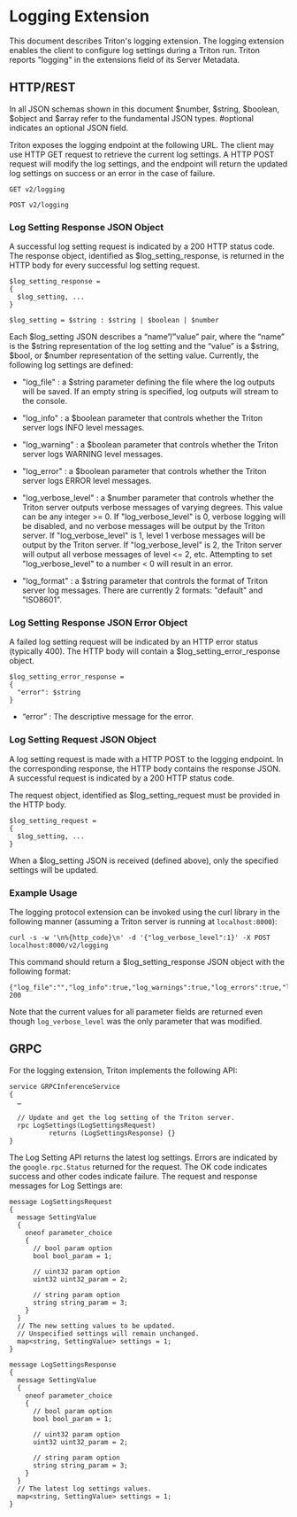 <!--
# Copyright (c) 2022, NVIDIA CORPORATION & AFFILIATES. All rights reserved.
#
# Redistribution and use in source and binary forms, with or without
# modification, are permitted provided that the following conditions
# are met:
#  * Redistributions of source code must retain the above copyright
#    notice, this list of conditions and the following disclaimer.
#  * Redistributions in binary form must reproduce the above copyright
#    notice, this list of conditions and the following disclaimer in the
#    documentation and/or other materials provided with the distribution.
#  * Neither the name of NVIDIA CORPORATION nor the names of its
#    contributors may be used to endorse or promote products derived
#    from this software without specific prior written permission.
#
# THIS SOFTWARE IS PROVIDED BY THE COPYRIGHT HOLDERS ``AS IS'' AND ANY
# EXPRESS OR IMPLIED WARRANTIES, INCLUDING, BUT NOT LIMITED TO, THE
# IMPLIED WARRANTIES OF MERCHANTABILITY AND FITNESS FOR A PARTICULAR
# PURPOSE ARE DISCLAIMED.  IN NO EVENT SHALL THE COPYRIGHT OWNER OR
# CONTRIBUTORS BE LIABLE FOR ANY DIRECT, INDIRECT, INCIDENTAL, SPECIAL,
# EXEMPLARY, OR CONSEQUENTIAL DAMAGES (INCLUDING, BUT NOT LIMITED TO,
# PROCUREMENT OF SUBSTITUTE GOODS OR SERVICES; LOSS OF USE, DATA, OR
# PROFITS; OR BUSINESS INTERRUPTION) HOWEVER CAUSED AND ON ANY THEORY
# OF LIABILITY, WHETHER IN CONTRACT, STRICT LIABILITY, OR TORT
# (INCLUDING NEGLIGENCE OR OTHERWISE) ARISING IN ANY WAY OUT OF THE USE
# OF THIS SOFTWARE, EVEN IF ADVISED OF THE POSSIBILITY OF SUCH DAMAGE.
-->

# Logging Extension

This document describes Triton's logging extension. The logging extension enables
the client to configure log settings during a Triton run. Triton reports "logging" 
in the extensions field of its Server Metadata.

## HTTP/REST

In all JSON schemas shown in this document $number, $string, $boolean,
$object and $array refer to the fundamental JSON types. #optional
indicates an optional JSON field.

Triton exposes the logging endpoint at the following URL. The client may use
HTTP GET request to retrieve the current log settings. A HTTP POST request
will modify the log settings, and the endpoint will return the updated log
settings on success or an error in the case of failure. 

```
GET v2/logging

POST v2/logging
```

### Log Setting Response JSON Object

A successful log setting request is indicated by a 200 HTTP status
code. The response object, identified as $log_setting_response, is
returned in the HTTP body for every successful log setting request.

```
$log_setting_response =
{
  $log_setting, ...
}

$log_setting = $string : $string | $boolean | $number
```

Each $log_setting JSON describes a “name”/”value” pair, where the “name” is
the $string representation of the log setting and the “value” is a $string, $bool, or $number representation of the
setting value. Currently, the following log settings are defined:

- "log_file" : a $string parameter defining the file where the log outputs will be saved. If an empty string is specified,
log outputs will stream to the console.

- "log_info" : a $boolean parameter that controls whether the Triton server logs INFO level messages. 

- "log_warning" : a $boolean parameter that controls whether the Triton server logs WARNING level messages. 

- "log_error" : a $boolean parameter that controls whether the Triton server logs ERROR level messages. 

- "log_verbose_level" : a $number parameter that controls whether the Triton server outputs verbose messages
of varying degrees. This value can be any integer >= 0. If "log_verbose_level" is 0, verbose logging will be disabled, and 
no verbose messages will be output by the Triton server. If "log_verbose_level" is 1, level 1 verbose messages will be output
by the Triton server. If "log_verbose_level" is 2, the Triton server will output all verbose messages of 
level <= 2, etc. Attempting to set "log_verbose_level" to a number < 0 will result in an error.

- "log_format" : a $string parameter that controls the format of Triton server log messages. There are currently
2 formats: "default" and "ISO8601".


### Log Setting Response JSON Error Object

A failed log setting request will be indicated by an HTTP error status
(typically 400). The HTTP body will contain a
$log_setting_error_response object.

```
$log_setting_error_response =
{
  "error": $string
}
```

- “error” : The descriptive message for the error.

### Log Setting Request JSON Object

A log setting request is made with a HTTP POST to
the logging endpoint. In the corresponding response, the HTTP body contains the
response JSON. A successful request is indicated by a 200 HTTP status code.

The request object, identified as $log_setting_request must be provided in the HTTP
body.

```
$log_setting_request =
{
  $log_setting, ...
}
```

When a $log_setting JSON is received (defined above), only the specified
settings will be updated.

### Example Usage
The logging protocol extension can be invoked using the curl library in the following manner (assuming 
a Triton server is running at `localhost:8000`):
```
curl -s -w '\n%{http_code}\n' -d '{"log_verbose_level":1}' -X POST localhost:8000/v2/logging
```
This command should return a $log_setting_response JSON object with the following format:
```
{"log_file":"","log_info":true,"log_warnings":true,"log_errors":true,"log_verbose_level":1,"log_format":"default"}
200
```
Note that the current values for all parameter fields are returned even though `log_verbose_level` 
was the only parameter that was modified.

## GRPC

For the logging extension, Triton implements the following API:

```
service GRPCInferenceService
{
  …

  // Update and get the log setting of the Triton server.
  rpc LogSettings(LogSettingsRequest)
          returns (LogSettingsResponse) {}
}
```

The Log Setting API returns the latest log settings. Errors are indicated
by the `google.rpc.Status` returned for the request. The OK code
indicates success and other codes indicate failure. The request and
response messages for Log Settings are:

```
message LogSettingsRequest
{
  message SettingValue
  {
    oneof parameter_choice
    {
      // bool param option
      bool bool_param = 1;

      // uint32 param option
      uint32 uint32_param = 2;

      // string param option
      string string_param = 3;
    }
  }
  // The new setting values to be updated.
  // Unspecified settings will remain unchanged.
  map<string, SettingValue> settings = 1;
}

message LogSettingsResponse
{
  message SettingValue
  {
    oneof parameter_choice
    {
      // bool param option
      bool bool_param = 1;

      // uint32 param option
      uint32 uint32_param = 2;

      // string param option
      string string_param = 3;
    }
  }
  // The latest log settings values.
  map<string, SettingValue> settings = 1;
}
```
